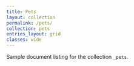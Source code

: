 ```yaml
---
title: Pets
layout: collection
permalink: /pets/
collection: pets
entries_layout: grid
classes: wide
---
```


Sample document listing for the collection `_pets`.